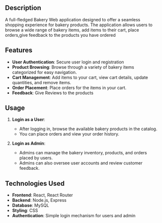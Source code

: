 ## Description
A full-fledged Bakery Web application designed to offer a seamless shopping experience for bakery products. The application allows users to browse a wide range of bakery items, add items to their cart, place orders,give feedback to the products you have ordered

## Features
- **User Authentication**: Secure user login and registration
- **Product Browsing**: Browse through a variety of bakery items categorized for easy navigation.
- **Cart Management**: Add items to your cart, view cart details, update quantities, and remove items.
- **Order Placement**: Place orders for the items in your cart.
- **Feedback**: Give Reviews to the products 

## Usage

1. **Login as a User**:
   - After logging in, browse the available bakery products in the catalog.
   - You can place orders and view your order history.

2. **Login as Admin**:
   - Admins can manage the bakery inventory, products, and orders placed by users.
   - Admins can also oversee user accounts and review customer feedback.
  
## Technologies Used

- **Frontend**: React, React Router
- **Backend**: Node.js, Express
- **Database**: MySQL
- **Styling**: CSS
- **Authentication**: Simple login mechanism for users and admin

